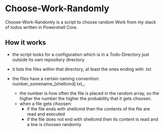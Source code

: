 # Choose-Work-Randomly

Choose-Work-Randomly is a script to choose random Work from my stack of todos written in Powershell Core.


## How it works

  - the script looks for a configuration which is in a Todo-Directory just outside its own repository directory

  - it lists the files within that directory, at least the ones ending with .txt

  - the files have a certain naming convention: number_somename_[shellcmd].txt_.

    - the number is how often the file is placed in the random array, so the higher the number the higher the probability that it gets choosen.
    - when a file gets choosen:
        - if the file ends with shellcmd then the contents of the file are read and executed 
        - if the file does not end with shellcmd then its content is read and a line is choosen randomly


